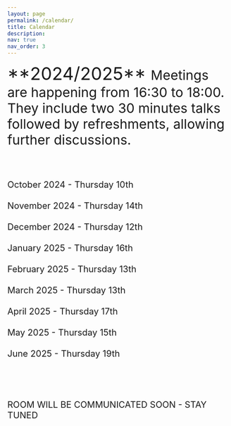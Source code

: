 ```yaml
---
layout: page
permalink: /calendar/
title: Calendar
description:
nav: true
nav_order: 3
---
```

<span style="font-size: 40px;">
**2024/2025**
<span style="font-size: 30px;">
Meetings are happening from 16:30 to 18:00. They include two 30 minutes talks followed by refreshments, allowing further discussions.<br><br><br>
<span style="font-size: 20px;">
October 2024 - Thursday 10th<br><br>
November 2024 - Thursday 14th <br><br>
December 2024 - Thursday 12th<br><br>
January 2025 - Thursday 16th <br><br>
February 2025 - Thursday 13th <br><br>
March 2025 - Thursday 13th <br><br>
April 2025 - Thursday 17th <br><br>
May 2025 - Thursday 15th <br><br>
June 2025 - Thursday 19th<br><br><br><br>

ROOM WILL BE COMMUNICATED SOON - STAY TUNED
